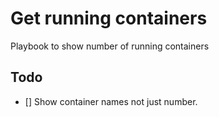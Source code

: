 # Get running containers

Playbook to show number of running containers

## Todo

- [] Show container names not just number.